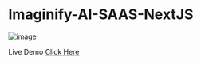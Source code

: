 ﻿# Imaginify-AI-SAAS-NextJS

![image](https://github.com/user-attachments/assets/8fee3876-64b3-48e5-99fc-24121b47d267)

Live Demo <a href="https://imaginify-ai-saas-next-js.vercel.app">Click Here</a>
